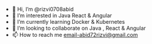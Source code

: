 - 👋 Hi, I’m @rizvi0708abid
- 👀 I’m interested in Java React & Angular
- 🌱 I’m currently learning Docker & Kubernetes
- 💞️ I’m looking to collaborate on Java , React & Angular
- 📫 How to reach me email-abid72rizvi@gmail.com

<!---
rizvi0708abid/rizvi0708abid is a ✨ special ✨ repository because its `README.md` (this file) appears on your GitHub profile.
You can click the Preview link to take a look at your changes.
--->
